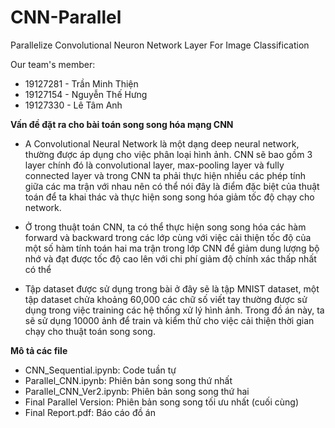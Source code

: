# CNN-Parallel
Parallelize Convolutional Neuron Network Layer For Image Classification

Our team's member:
- 19127281 - Trần Minh Thiện  
- 19127154 - Nguyễn Thế Hưng  
- 19127330 - Lê Tâm Anh  


**Vấn đề đặt ra cho bài toán song song hóa mạng CNN**
- A Convolutional Neural Network là một dạng deep neural network, thường được áp dụng cho việc phân loại hình ảnh. CNN sẽ bao gồm 3 layer chính đó là convolutional layer, max-pooling layer và fully connected layer và trong CNN ta phải thực hiện nhiều các phép tính giữa các ma trận với nhau nên có thể nói đây là điểm đặc biệt của thuật toán để ta khai thác và thực hiện song song hóa giảm tốc độ chạy cho network. 

- Ở trong thuật toán CNN, ta có thể thực hiện song song hóa các hàm forward và backward trong các lớp cùng với việc cải thiện tốc độ của một số hàm tính toán hai ma trận trong lớp CNN để giảm dung lượng bộ nhớ và đạt được tốc độ cao lên với chi phí giảm độ chính xác thấp nhất có thể

- Tập dataset được sử dụng trong bài ở đây sẽ là tập MNIST dataset, một tập dataset chửa khoảng 60,000 các chữ số viết tay thường được sử dụng trong việc training các hệ thống xử lý hình ảnh. 
Trong đồ án này, ta sẽ sử dụng 10000 ảnh để train và kiểm thử cho việc cải thiện thời gian chạy cho thuật toán song song.

**Mô tả các file**
- CNN_Sequential.ipynb: Code tuần tự
- Parallel_CNN.ipynb: Phiên bản song song thứ nhất
- Parallel_CNN_Ver2.ipynb: Phiên bản song song thứ hai
- Final Parallel Version: Phiên bản song song tối ưu nhất (cuối cùng)
- Final Report.pdf: Báo cáo đồ án
